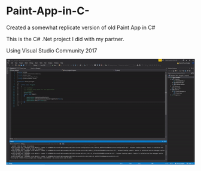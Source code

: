 # Paint-App-in-C-
Created a somewhat replicate version of old Paint App in C#

This is the C# .Net project I did with my partner.

Using Visual Studio Community 2017

![](paint.gif)

